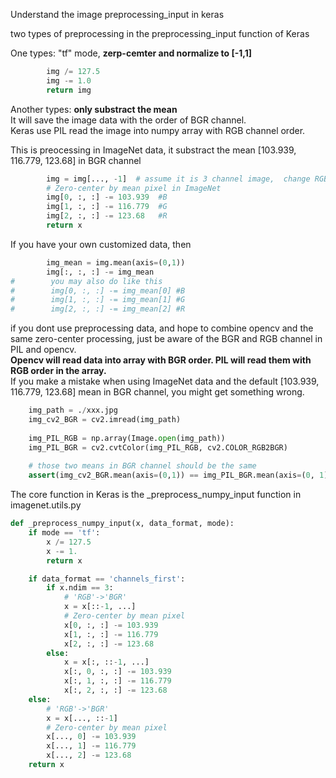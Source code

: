 Understand the image preprocessing_input in keras

two types of preprocessing in  the preprocessing_input function of Keras

One types: "tf" mode, **zerp-cemter and normalize to  [-1,1]**<br>
```python
        img /= 127.5
        img -= 1.0
        return img
```

Another types: **only substract the mean**<br>
It will save the image data with the order of BGR channel.<br>
Keras use PIL read the image into numpy array with RGB channel order.

This is preocessing in ImageNet data, it substract the mean [103.939, 116.779, 123.68]  in BGR channel  
```python
        img = img[..., -1]  # assume it is 3 channel image,  change RGB->BGR
        # Zero-center by mean pixel in ImageNet
        img[0, :, :] -= 103.939  #B
        img[1, :, :] -= 116.779  #G
        img[2, :, :] -= 123.68   #R
        return x
```

If you have your own customized data, then <br>
```python               
        img_mean = img.mean(axis=(0,1))
        img[:, :, :] -= img_mean 
#        you may also do like this        
#        img[0, :, :] -= img_mean[0] #B
#        img[1, :, :] -= img_mean[1] #G
#        img[2, :, :] -= img_mean[2] #R
```


if you dont use preprocessing data, and hope to combine opencv and the same zero-center processing, just be aware of the BGR and RGB channel in PIL and opencv. <br>
**Opencv will read data into array with BGR order.  PIL will read them with RGB order in the array.**<br>
If you make a mistake when using ImageNet data and the default [103.939, 116.779, 123.68] mean in BGR channel, you might get something wrong. 
```python
    img_path = ./xxx.jpg
    img_cv2_BGR = cv2.imread(img_path)
    
    img_PIL_RGB = np.array(Image.open(img_path))
    img_PIL_BGR = cv2.cvtColor(img_PIL_RGB, cv2.COLOR_RGB2BGR)
    
    # those two means in BGR channel should be the same
    assert(img_cv2_BGR.mean(axis=(0,1)) == img_PIL_BGR.mean(axis=(0, 1)))
```    

The core function in Keras is the _preprocess_numpy_input function in imagenet.utils.py<br>
```python
def _preprocess_numpy_input(x, data_format, mode):
    if mode == 'tf':
        x /= 127.5
        x -= 1.
        return x

    if data_format == 'channels_first':
        if x.ndim == 3:
            # 'RGB'->'BGR'
            x = x[::-1, ...]
            # Zero-center by mean pixel
            x[0, :, :] -= 103.939
            x[1, :, :] -= 116.779
            x[2, :, :] -= 123.68
        else:
            x = x[:, ::-1, ...]
            x[:, 0, :, :] -= 103.939
            x[:, 1, :, :] -= 116.779
            x[:, 2, :, :] -= 123.68
    else:
        # 'RGB'->'BGR'
        x = x[..., ::-1]
        # Zero-center by mean pixel
        x[..., 0] -= 103.939
        x[..., 1] -= 116.779
        x[..., 2] -= 123.68
    return x


```




        
        
 

